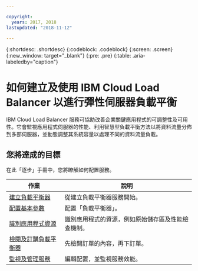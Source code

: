 ```yaml
---

copyright:
  years: 2017, 2018
lastupdated: "2018-11-12"

---
```


{:shortdesc: .shortdesc}
{:codeblock: .codeblock}
{:screen: .screen}
{:new_window: target="_blank"}
{:pre: .pre}
{:table: .aria-labeledby="caption"}

# 如何建立及使用 IBM Cloud Load Balancer 以進行彈性伺服器負載平衡
IBM Cloud Load Balancer 服務可協助改善企業關鍵應用程式的可調整性及可用性。它會監視應用程式伺服器的性能、利用智慧型負載平衡方法以將資料流量分佈到多部伺服器，並動態調整其系統容量以處理不同的資料流量負載。 

## 您將達成的目標

在此「逐步」手冊中，您將瞭解如何配置服務。   


作業  |說明 
------------- | -------------
[建立負載平衡器](create-load-balancer.html) | 從建立負載平衡器服務開始。
[配置基本參數](begin-lb-config.html) | 配置「負載平衡器」。
[識別應用程式資源](identify-app-resources.html) |識別應用程式的資源，例如原始儲存區及性能檢查機制。
[檢閱及訂購負載平衡器](order-lb.html) | 先檢閱訂單的內容，再下訂單。
[監視及管理服務](managing-lb.html) | 編輯配置，並監視服務效能。
